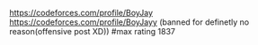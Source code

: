 https://codeforces.com/profile/BoyJay  
https://codeforces.com/profile/BoyJayy (banned for definetly no reason(offensive post XD)) #max rating 1837
